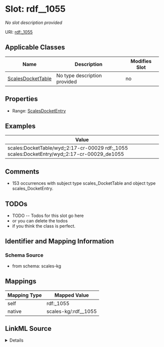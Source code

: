 

# Slot: rdf__1055


_No slot description provided_





URI: [rdf:_1055](http://www.w3.org/1999/02/22-rdf-syntax-ns#_1055)



<!-- no inheritance hierarchy -->





## Applicable Classes

| Name | Description | Modifies Slot |
| --- | --- | --- |
| [ScalesDocketTable](../classes/ScalesDocketTable.md) | No type description provided |  no  |







## Properties

* Range: [ScalesDocketEntry](../classes/ScalesDocketEntry.md)






## Examples

| Value |
| --- |
| scales:DocketTable/wyd;;2:17-cr-00029 rdf:_1055 scales:DocketEntry/wyd;;2:17-cr-00029_de1055 |

## Comments

* 153 occurrences with subject type scales_DocketTable and object type scales_DocketEntry.

## TODOs

* TODO -- Todos for this slot go here
* or you can delete the todos
* if you think the class is perfect.

## Identifier and Mapping Information







### Schema Source


* from schema: scales-kg




## Mappings

| Mapping Type | Mapped Value |
| ---  | ---  |
| self | rdf:_1055 |
| native | scales-kg/:rdf__1055 |




## LinkML Source

<details>
```yaml
name: rdf__1055
description: No slot description provided
todos:
- TODO -- Todos for this slot go here
- or you can delete the todos
- if you think the class is perfect.
comments:
- 153 occurrences with subject type scales_DocketTable and object type scales_DocketEntry.
examples:
- value: scales:DocketTable/wyd;;2:17-cr-00029 rdf:_1055 scales:DocketEntry/wyd;;2:17-cr-00029_de1055
from_schema: scales-kg
rank: 1000
slot_uri: rdf:_1055
alias: rdf__1055
domain_of:
- scales_DocketTable
range: scales_DocketEntry

```
</details>